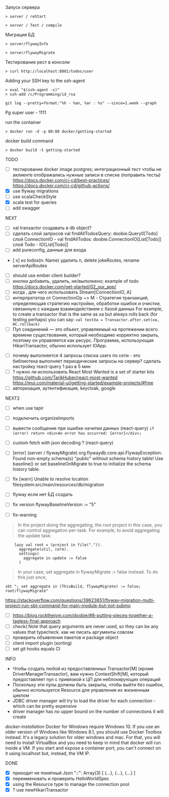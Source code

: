 Запуск сервера

```
> server / reStart
```

```
> server / Test / compile
```

Миграция БД

```
> server/flywayInfo
```

```
> server/flywayMigrate
```

Тестирование рест в консоли

```
> curl http://localhost:8081/todos/user
```

Adding your SSH key to the ssh-agent

```
> eval "$(ssh-agent -s)"
> ssh-add /c/Programming/id_rsa
```

`git log --pretty=format:"%h - %an, %ar : %s" --since=1.week --graph`

Pg super user - 1111

run the container

```
> docker run -d -p 80:80 docker/getting-started
```

docker build command

```
> docker build -t getting-started
```

TODO

- [ ] тестирование docker image postgres; интеграционный тест чтобы не аклиенте отображались нужные записи в списке (поправить тесты)
      https://docs.docker.com/ci-cd/best-practices/
      https://docs.docker.com/ci-cd/github-actions/
- [x] use flyway migrations
- [ ] use scalaCheckStyle
- [x] scala test for queries
- [ ] add swagger

NEXT

- [ ] val transactor создавать в db object?
- [ ] сделать слой запросов val findAllTodosQuery: doobie.Query0[Todo]
      слой ConnectionIO - val findAllTodos: doobie.ConnectionIO[List[Todo]]
      слой Todo - IO[List[Todo]]
- [ ] add pureconfig, данные для входа
- [ x] из todos(n: Name) удалить n, delete jokeRoutes, rename serverApiRoutes
- [ ] should use ember client builder?
- [ ] кнопки добавить, удалить, не/выполнено; example of todo https://docs.docker.com/get-started/02_our_app/
- [ ] когда , для чего использовать Stream[ConnectionIO, A]
- [ ] интерпретатор от ConnectionOp ~> M - Стратегия транзакций, определяющая стратегию настройки, обработки ошибок и очистки, связанную с каждым взаимодействием с базой данных
      For example, to create a transactor that is the same as xa but always rolls back (for testing perhaps) you can say:
      `val testXa = Transactor.after.set(xa, HC.rollback)`
- [ ] Пул соединений — это объект, управляемый на протяжении всего времени существования, который необходимо корректно закрыть, поэтому он управляется как ресурс. Программа, использующая HikariTransactor, обычно использует IOApp.

* [ ] почему выполняется 4 запросы списка users по сети - это библиотека выполняет периодические запросы на сервер? сделать настройку react-query 1 раз в 5 мин
* [ ] ? нужно ли использовать React Most Wanted is a set of starter kits
      https://github.com/TarikHuber/react-most-wanted
      https://mui.com/material-ui/getting-started/example-projects/#free
* [ ] авторизация, аутентификация, keycloak, google

NEXT2

- [ ] when use tapir
- [ ] подключить organizeImports
- [ ] вывести сообщение при ошибке начитки данных (react-query) `if (error) return <div>An error has occurred: {error}</div>;`
- [ ] custom fetch with json decoding ? (react-query)
- [ ] [error] (server / flywayMigrate) org.flywaydb.core.api.FlywayException: Found non-empty schema(s) "public" without schema history table! Use baseline() or set baselineOnMigrate to true to initialize the schema history table.
- [ ] fix [warn] Unable to resolve location filesystem:src/main/resources/db/migration
- [ ] flyway если нет БД создать

- [ ] fix version
      flywayBaselineVersion := "5"

- [ ] fix-warning

> In the project doing the aggregating, the root project in this case, you can control aggregation per-task. For example, to avoid aggregating the update task:

```
    lazy val root = (project in file(".")).
      aggregate(util, core).
      settings(
        aggregate in update := false
      )
```

> In your case, set aggregate in flywayMigrate := false instead. To do this just once,

```
sbt "; set aggregate in (ThisBuild, flywayMigrate) := false; root/flywayMigrate"
```

https://stackoverflow.com/questions/39623651/flyway-migration-multi-project-run-sbt-command-for-main-module-but-not-submo

- [ ] https://blog.rockthejvm.com/doobie/#8-putting-pieces-together-a-tagless-final-approach
- [ ] check(
      Note that query arguments are never used, so they can be any values that typecheck.
      как не писать аргументы совсем
- [ ] проверить объявления пакетов и package object
- [ ] client import plugin (sorting)
- [ ] set git hooks equals CI

INFO

- Чтобы создать любой из предоставленных Transactor[M] (кроме DriverManagerTransactor), вам нужно ContextShift[M], который предоставляет пул с привязкой к ЦП для неблокирующих операций
- Поскольку эти пулы должны быть закрыты, чтобы выйти без ошибок, обычно используется Resource для управления их жизненным циклом
- JDBC driver manager will try to load the driver for each connection - which can be pretty expensive
- driver manager has no upper bound on the number of connections it will create

_docker-installation_
Docker for Windows require Windows 10. If you use an older version of Windows like Windows 8.1, you should use Docker Toolbox instead. It's a legacy solution for older windows and mac.
For that, you will need to install VirtualBox and you need to keep in mind that docker will run inside a VM. If you start and expose a container port, you can't connect on it using localhost but, instead, the VM IP.

DONE

- [x] приходит не понятный Json "::": Array(3) [ {…}, {…}, {…} ]
- [x] переименовать и проверить HelloWorldSpec
- [x] using the Resource type to manage the connection pool
- [x] ? use newHikariTransactor
